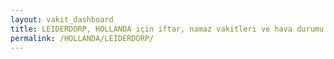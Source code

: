 ```yaml
---
layout: vakit_dashboard
title: LEIDERDORP, HOLLANDA için iftar, namaz vakitleri ve hava durumu - ilçe/eyalet seç
permalink: /HOLLANDA/LEIDERDORP/
---
```


<script type="text/javascript">
  var GLOBAL_COUNTRY = 'HOLLANDA';
  var GLOBAL_CITY = 'LEIDERDORP';
  var GLOBAL_STATE = '';
  var lat = 72;
  var lon = 21;
</script>
